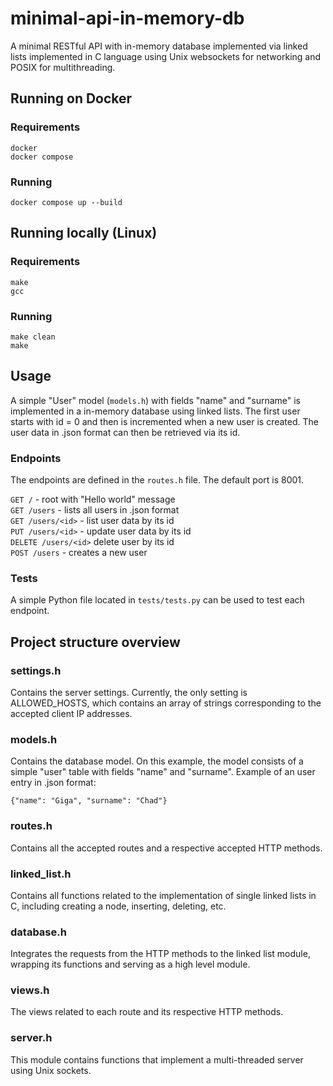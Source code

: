 # minimal-api-in-memory-db

A minimal RESTful API with in-memory database implemented via linked lists implemented in C language using Unix websockets for networking and POSIX for multithreading.

## Running on Docker

### Requirements

`docker` <br>
`docker compose`

### Running

`docker compose up --build`

## Running locally (Linux)

### Requirements

`make` <br>
`gcc`

### Running

`make clean` <br>
`make`

## Usage

A simple "User" model (`models.h`) with fields "name" and "surname" is implemented in a in-memory database using linked lists. The first user starts with id = 0 and then is incremented when a new user is created. The user data in .json format can then be retrieved via its id.

### Endpoints

The endpoints are defined in the `routes.h` file. The default port is 8001.

`GET /` - root with "Hello world" message <br>
`GET /users` - lists all users in .json format <br>
`GET /users/<id>` - list user data by its id <br>
`PUT /users/<id>` - update user data by its id <br>
`DELETE /users/<id>` delete user by its id <br>
`POST /users` - creates a new user <br>

### Tests

A simple Python file located in `tests/tests.py` can be used to test each endpoint.

## Project structure overview

### settings.h

Contains the server settings. Currently, the only setting is ALLOWED_HOSTS, which contains an array of strings corresponding to the accepted client IP addresses.

### models.h

Contains the database model. On this example, the model consists of a simple "user" table with fields "name" and "surname". Example of an user entry in .json format:

`{"name": "Giga", "surname": "Chad"}`

### routes.h

Contains all the accepted routes and a respective accepted HTTP methods.

### linked_list.h

Contains all functions related to the implementation of single linked lists in C, including creating a node, inserting, deleting, etc.

### database.h

Integrates the requests from the HTTP methods to the linked list module, wrapping its functions and serving as a high level module.

### views.h

The views related to each route and its respective HTTP methods.

### server.h

This module contains functions that implement a multi-threaded server using Unix sockets.
